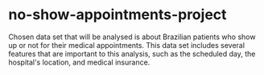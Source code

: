 # no-show-appointments-project

Chosen data set that will be analysed is about Brazilian patients who show up or not for their medical appointments. This data set includes several features that are important to this analysis, such as the scheduled day, the hospital's location, and medical insurance.
